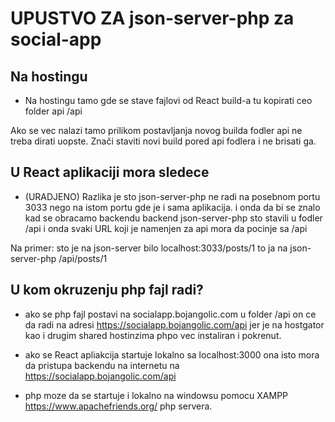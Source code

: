 # UPUSTVO ZA json-server-php za social-app

## Na hostingu
- Na hostingu tamo gde se stave fajlovi od React build-a tu kopirati ceo folder api
/api


Ako se vec nalazi tamo prilikom postavljanja novog builda fodler api ne treba dirati uopste. Znači staviti novi build pored api fodlera i ne brisati ga.


## U React aplikaciji mora sledece
- (URADJENO) Razlika je sto json-server-php ne radi na posebnom portu 3033 nego na istom portu gde je i sama aplikacija.
i onda da bi se znalo kad se obracamo backendu backend json-server-php sto stavili u fodler /api
i onda svaki URL koji je namenjen za api mora da pocinje sa /api

Na primer:
sto je na json-server bilo localhost:3033/posts/1
to ja na json-server-php /api/posts/1


## U kom okruzenju php fajl radi?
- ako se php fajl postavi na socialapp.bojangolic.com u folder /api on ce da radi na adresi https://socialapp.bojangolic.com/api jer je na hostgator kao i drugim shared hostinzima phpo vec instaliran i pokrenut.

- ako se React apliakcija startuje lokalno sa localhost:3000 ona isto mora da pristupa backendu na internetu na https://socialapp.bojangolic.com/api

- php moze da se startuje i lokalno na windowsu pomocu XAMPP https://www.apachefriends.org/ php servera.



